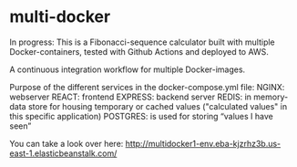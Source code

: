 # multi-docker

In progress: This is a Fibonacci-sequence calculator built with multiple Docker-containers, tested with Github Actions and deployed to AWS. 

A continuous integration workflow for multiple Docker-images.

Purpose of the different services in the docker-compose.yml file:
NGINX: webserver
REACT: frontend
EXPRESS: backend server
REDIS: in memory-data store for housing temporary or cached values ("calculated values" in this specific application)
POSTGRES: is used for  storing “values I have seen”

You can take a look over here:
 http://multidocker1-env.eba-kjzrhz3b.us-east-1.elasticbeanstalk.com/


